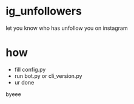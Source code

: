 # ig_unfollowers
let you know who has unfollow you on instagram

# how 
- fill config.py
- run bot.py or cli_version.py
- ur done


byeee